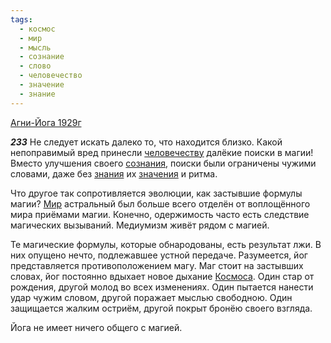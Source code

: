 ```yaml
---
tags:
  - космос
  - мир
  - мысль
  - сознание
  - слово
  - человечество
  - значение
  - знание
---
```


[Агни-Йога 1929г](https://127.0.0.1:4002/agni/1929)

___233___
Не следует искать далеко то, что находится близко. Какой непоправимый вред принесли [человечеству](../../../tags/#человечество) далёкие поиски в магии! Вместо улучшения своего [сознания](../../../tags/#сознание), поиски были ограничены чужими словами, даже без [знания](../../../tags/#[знание](../../../tags/#знание)) их [значения](../../../tags/#значение) и ритма.   

Что другое так сопротивляется эволюции, как застывшие формулы магии? [Мир](../../../tags/#[мир](../../../tags/#мир)) астральный был больше всего отделён от воплощённого мира приёмами магии. Конечно, одержимость часто есть следствие магических вызываний. Медиумизм живёт рядом с магией.   

Те магические формулы, которые обнародованы, есть результат лжи. В них опущено нечто, подлежавшее устной передаче. Разумеется, йог представляется противоположением магу. Маг стоит на застывших словах, йог постоянно вдыхает новое дыхание [Космоса](../../../tags/#космос). Один стар от рождения, другой молод во всех изменениях. Один пытается нанести удар чужим словом, другой поражает мыслью свободною. Один защищается жалким остриём, другой покрыт бронёю своего взгляда.   

Йога не имеет ничего общего с магией.